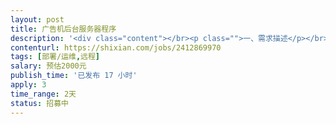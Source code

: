```yaml
---                
layout: post       
title: 广告机后台服务器程序           
description: '<div class="content"></br><p class="">一、需求描述</p></br><p class="">产品类别：广告机后台发布 </br><br/>开发进度：已开发好，但带负载能力不行，需要帮忙解决一下问题 </br><br/>功能：能够至少实现10000台的带负载能力</br><br/>技术：使用PHP语言、MYSQL数据库技术</p></br><p class="">可以远程</p></br></div>'     
contenturl: https://shixian.com/jobs/2412869970      
tags: [部署/运维,远程]            
salary: 预估2000元          
publish_time: '已发布 17 小时'         
apply: 3                   
time_range: 2天              
status: 招募中                  
---                 
```

